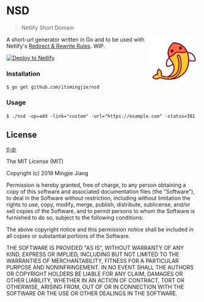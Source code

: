 # NSD
> Netlify Short Domain
<img src="docs/fish.svg" width="130" alt="Postman Icon" align="right">

A short-url generator written in Go and to be used with Netlify's [Redirect & Rewrite Rules](https://www.netlify.com/docs/redirects/). WIP.

[![Deploy to Netlify](https://www.netlify.com/img/deploy/button.svg)](https://app.netlify.com/start/deploy?repository=https://github.com/itsmingjie/nsd)

### Installation
    $ go get github.com/itsmingjie/nsd

### Usage
```
$ ./nsd -op=add -link="custom" -url="https://example.com" -status=301
```

## License

[tl;dr](https://tldrlegal.com/license/mit-license)

The MIT License (MIT)

Copyright (c) 2019 Mingjie Jiang

Permission is hereby granted, free of charge, to any person obtaining a copy of
this software and associated documentation files (the "Software"), to deal in
the Software without restriction, including without limitation the rights to
use, copy, modify, merge, publish, distribute, sublicense, and/or sell copies
of the Software, and to permit persons to whom the Software is furnished to do
so, subject to the following conditions:

The above copyright notice and this permission notice shall be included in all
copies or substantial portions of the Software.

THE SOFTWARE IS PROVIDED "AS IS", WITHOUT WARRANTY OF ANY KIND, EXPRESS OR
IMPLIED, INCLUDING BUT NOT LIMITED TO THE WARRANTIES OF MERCHANTABILITY,
FITNESS FOR A PARTICULAR PURPOSE AND NONINFRINGEMENT. IN NO EVENT SHALL THE
AUTHORS OR COPYRIGHT HOLDERS BE LIABLE FOR ANY CLAIM, DAMAGES OR OTHER
LIABILITY, WHETHER IN AN ACTION OF CONTRACT, TORT OR OTHERWISE, ARISING FROM,
OUT OF OR IN CONNECTION WITH THE SOFTWARE OR THE USE OR OTHER DEALINGS IN THE
SOFTWARE.